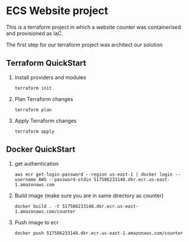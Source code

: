 # ECS Website project

This is a terraform project in which a website counter was containerised and 
provisioned as IaC. 

The first step for our terraform project was architect our solution

## Terraform QuickStart

1. Install providers and modules
    ```shell
    terraform init
    ``` 

2. Plan Terraform changes
    ```shell
    terraform plan
    ``` 

3. Apply Terraform changes 
    ```shell
    terraform apply 
    ```

## Docker QuickStart

1. get authentication
    ```shell
    aws ecr get-login-password --region us-east-1 | docker login --username AWS --password-stdin 517586233148.dkr.ecr.us-east-1.amazonaws.com
    ```

2. Build image (make sure you are in same directory as counter)
    ```shell
    docker build . -t 517586233148.dkr.ecr.us-east-1.amazonaws.com/counter
    ```

3. Push image to ecr
   ```shell
   docker push 517586233148.dkr.ecr.us-east-1.amazonaws.com/counter
   ```
